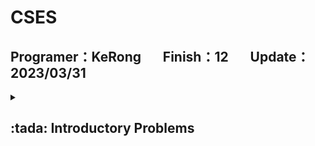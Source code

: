 # CSES
## Programer：KeRong &nbsp;&nbsp;&nbsp;&nbsp;&nbsp;&nbsp;Finish：12 &nbsp;&nbsp;&nbsp;&nbsp;&nbsp;&nbsp;Update：2023/03/31

<details> <summary><h2><b>:tada: Introductory Problems</b></h2></summary>

| Problem | Code Time | Code Size | Result |
| --- | --- | --- | --- |
| [Bit Strings.cpp](https://github.com/kerong2002/CSES/blob/main/Introductory%20Problems/Bit%20Strings.cpp) |  |  |  |
| [Coin Piles.cpp](https://github.com/kerong2002/CSES/blob/main/Introductory%20Problems/Coin%20Piles.cpp) |  |  |  |
| [Creating Strings.cpp](https://github.com/kerong2002/CSES/blob/main/Introductory%20Problems/Creating%20Strings.cpp) |  |  |  |
| [Gray Code.cpp](https://github.com/kerong2002/CSES/blob/main/Introductory%20Problems/Gray%20Code.cpp) |  |  |  |
| [Increasing Array.cpp](https://github.com/kerong2002/CSES/blob/main/Introductory%20Problems/Increasing%20Array.cpp) |  |  |  |
| [Missing Number.cpp](https://github.com/kerong2002/CSES/blob/main/Introductory%20Problems/Missing%20Number.cpp) |  |  |  |
| [Number Spiral.cpp](https://github.com/kerong2002/CSES/blob/main/Introductory%20Problems/Number%20Spiral.cpp) |  |  |  |
| [Palindrome Reorder.cpp](https://github.com/kerong2002/CSES/blob/main/Introductory%20Problems/Palindrome%20Reorder.cpp) |  |  |  |
| [Permutations.cpp](https://github.com/kerong2002/CSES/blob/main/Introductory%20Problems/Permutations.cpp) |  |  |  |
| [Repetitions.cpp](https://github.com/kerong2002/CSES/blob/main/Introductory%20Problems/Repetitions.cpp) |  |  |  |
| [Trailing Zeros.cpp](https://github.com/kerong2002/CSES/blob/main/Introductory%20Problems/Trailing%20Zeros.cpp) |  |  |  |
| [Two Knights.cpp](https://github.com/kerong2002/CSES/blob/main/Introductory%20Problems/Two%20Knights.cpp) |  |  |  |
| [Two Sets.cpp](https://github.com/kerong2002/CSES/blob/main/Introductory%20Problems/Two%20Sets.cpp) |  |  |  |
| [Weird Algorithm.cpp](https://github.com/kerong2002/CSES/blob/main/Introductory%20Problems/Weird%20Algorithm.cpp) |  |  |
|Apple Division||||
|Chessboard and Queens||||
|Digit Queries||||
|Grid Paths||||

</details>
